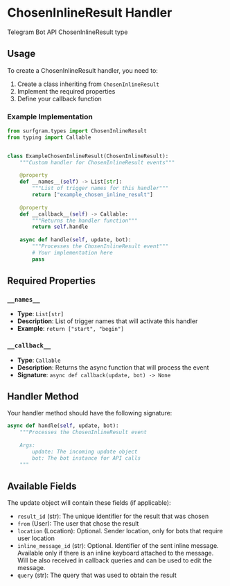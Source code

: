 # ChosenInlineResult Handler

Telegram Bot API ChosenInlineResult type

## Usage

To create a ChosenInlineResult handler, you need to:

1. Create a class inheriting from `ChosenInlineResult`
2. Implement the required properties
3. Define your callback function

### Example Implementation

```python
from surfgram.types import ChosenInlineResult
from typing import Callable


class ExampleChosenInlineResult(ChosenInlineResult):
    """Custom handler for ChosenInlineResult events"""
    
    @property
    def __names__(self) -> List[str]:
        """List of trigger names for this handler"""
        return ["example_chosen_inline_result"]
    
    @property
    def __callback__(self) -> Callable:
        """Returns the handler function"""
        return self.handle
    
    async def handle(self, update, bot):
        """Processes the ChosenInlineResult event"""
        # Your implementation here
        pass
```

## Required Properties

### `__names__`
- **Type**: `List[str]`
- **Description**: List of trigger names that will activate this handler
- **Example**: `return ["start", "begin"]`

### `__callback__`
- **Type**: `Callable`
- **Description**: Returns the async function that will process the event
- **Signature**: `async def callback(update, bot) -> None`

## Handler Method

Your handler method should have the following signature:

```python
async def handle(self, update, bot):
    """Processes the ChosenInlineResult event
    
    Args:
        update: The incoming update object
        bot: The bot instance for API calls
    """
```

## Available Fields

The update object will contain these fields (if applicable):

- `result_id` (str): The unique identifier for the result that was chosen
- `from` (User): The user that chose the result
- `location` (Location): Optional. Sender location, only for bots that require user location
- `inline_message_id` (str): Optional. Identifier of the sent inline message. Available only if there is an inline keyboard attached to the message. Will be also received in callback queries and can be used to edit the message.
- `query` (str): The query that was used to obtain the result
